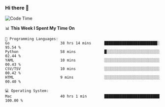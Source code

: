 ### Hi there 👋

<!--
**CrazyCollin/crazycollin** is a ✨ _special_ ✨ repository because its `README.md` (this file) appears on your GitHub profile.

Here are some ideas to get you started:

- 🔭 I’m currently working on ...
- 🌱 I’m currently learning ...
- 👯 I’m looking to collaborate on ...
- 🤔 I’m looking for help with ...
- 💬 Ask me about ...
- 📫 How to reach me: ...
- 😄 Pronouns: ...
- ⚡ Fun fact: ...
-->

<!--START_SECTION:waka-->
![Code Time](http://img.shields.io/badge/Code%20Time-2%2C197%20hrs%2026%20mins-blue)

📊 **This Week I Spent My Time On** 

```text
💬 Programming Languages: 
Go                       38 hrs 14 mins      ████████████████████████░   95.54 % 
Python                   58 mins             █░░░░░░░░░░░░░░░░░░░░░░░░   02.44 % 
YAML                     10 mins             ░░░░░░░░░░░░░░░░░░░░░░░░░   00.43 % 
CSV/TSV                  10 mins             ░░░░░░░░░░░░░░░░░░░░░░░░░   00.42 % 
HTML                     9 mins              ░░░░░░░░░░░░░░░░░░░░░░░░░   00.40 % 

💻 Operating System: 
Mac                      40 hrs 1 min        █████████████████████████   100.00 % 
```


<!--END_SECTION:waka-->
